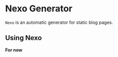 # Nexo Generator

`Nexo` is an automatic generator for static blog pages.

## Using Nexo

**For now**